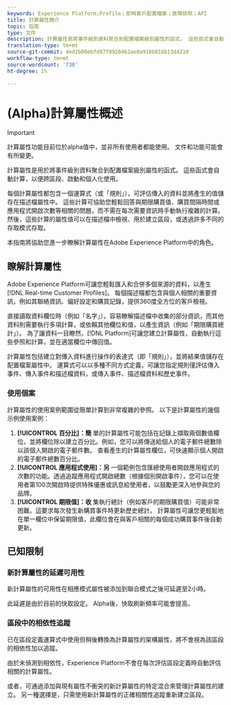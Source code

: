 ```yaml
---
keywords: Experience Platform;Profile；即時客戶配置檔案；故障排除；API
title: 計算屬性簡介
topic: 指南
type: 文件
description: 計算屬性是將事件級別資料聚合到配置檔案級別屬性的函式。 這些函式會自動計算，以便跨區段、啟動和個人化使用。
translation-type: tm+mt
source-git-commit: 4ed2b80ebfd87f8920462ae0a918b01bb13d4210
workflow-type: tm+mt
source-wordcount: '730'
ht-degree: 1%

---
```



# (Alpha)計算屬性概述

>[!IMPORTANT]
>
>計算屬性功能目前位於alpha值中，並非所有使用者都能使用。 文件和功能可能會有所變更。

計算屬性是用於將事件級別資料聚合到配置檔案級別屬性的函式。 這些函式會自動計算，以便跨區段、啟動和個人化使用。

每個計算屬性都包含一個運算式（或「規則」），可評估傳入的資料並將產生的值儲存在描述檔屬性中。 這些計算可協助您輕鬆回答與期限購買值、購買間隔時間或應用程式開啟次數等相關的問題，而不需在每次需要資訊時手動執行複雜的計算。 然後，這些計算的屬性值可以在描述檔中檢視、用於建立區段，或透過許多不同的存取模式存取。

本指南將協助您進一步瞭解計算屬性在Adobe Experience Platform中的角色。

## 瞭解計算屬性

Adobe Experience Platform可讓您輕鬆匯入和合併多個來源的資料，以產生[!DNL Real-time Customer Profiles]。 每個描述檔都包含與個人相關的重要資訊，例如其聯絡資訊、偏好設定和購買記錄，提供360度全方位的客戶檢視。

直接讀取資料欄位時（例如「名字」），容易瞭解描述檔中收集的部分資訊，而其他資料則需要執行多項計算，或依賴其他欄位和值，以產生資訊（例如「期限購買總計」）。 為了讓資料一目瞭然，[!DNL Platform]可讓您建立計算屬性，自動執行這些參照和計算，並在適當欄位中傳回值。

計算屬性包括建立對傳入資料進行操作的表達式（即「規則」），並將結果值儲存在配置檔案屬性中。 運算式可以以多種不同方式定義，可讓您指定規則僅評估傳入事件、傳入事件和描述檔資料，或傳入事件、描述檔資料和歷史事件。

### 使用個案

計算屬性的使用案例範圍從簡單計算到非常複雜的參照。 以下是計算屬性的幾個示例使用案例：

1. **[!UICONTROL 百分比]：簡** 單的計算屬性可能包括在記錄上擷取兩個數值欄位，並將欄位除以建立百分比。例如，您可以將傳送給個人的電子郵件總數除以該個人開啟的電子郵件數。 查看產生的計算屬性欄位，可快速顯示個人開啟的電子郵件總數百分比。
1. **[!UICONTROL 應用程式使用]：另** 一個範例包含匯總使用者開啟應用程式的次數的功能。透過追蹤應用程式開啟總數（根據個別開啟事件），您可以在使用者第100次開啟時提供特殊優惠或訊息給使用者，以鼓勵更深入地參與您的品牌。
1. **[!UICONTROL 期限值]：收** 集執行總計（例如客戶的期限購買值）可能非常困難。這要求每次發生新購買事件時更新歷史總計。 計算屬性可讓您更輕鬆地在單一欄位中保留期限值，此欄位會在與客戶相關的每個成功購買事件後自動更新。

## 已知限制

### 新計算屬性的延遲可用性

新計算屬性的可用性在相應模式屬性被添加到聯合模式之後可延遲至2小時。

此延遲是由於目前的快取設定。 Alpha後，快取刷新頻率可能會提高。

### 區段中的相依性追蹤

已在區段定義運算式中使用但稍後轉換為計算屬性的架構屬性，將不會視為該區段的相依性加以追蹤。

由於未偵測到相依性，Experience Platform不會在每次評估區段定義時自動評估相關的計算屬性。

或者，可通過添加與現有屬性不衝突的新計算屬性的特定混合來管理計算屬性的建立。 另一種選擇是，只需使用新計算屬性的正確相關性追蹤重新建立區段。